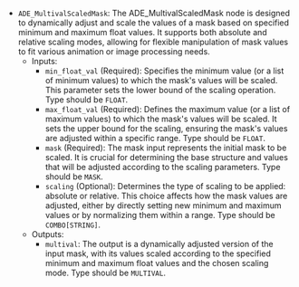 - `ADE_MultivalScaledMask`: The ADE_MultivalScaledMask node is designed to dynamically adjust and scale the values of a mask based on specified minimum and maximum float values. It supports both absolute and relative scaling modes, allowing for flexible manipulation of mask values to fit various animation or image processing needs.
    - Inputs:
        - `min_float_val` (Required): Specifies the minimum value (or a list of minimum values) to which the mask's values will be scaled. This parameter sets the lower bound of the scaling operation. Type should be `FLOAT`.
        - `max_float_val` (Required): Defines the maximum value (or a list of maximum values) to which the mask's values will be scaled. It sets the upper bound for the scaling, ensuring the mask's values are adjusted within a specific range. Type should be `FLOAT`.
        - `mask` (Required): The mask input represents the initial mask to be scaled. It is crucial for determining the base structure and values that will be adjusted according to the scaling parameters. Type should be `MASK`.
        - `scaling` (Optional): Determines the type of scaling to be applied: absolute or relative. This choice affects how the mask values are adjusted, either by directly setting new minimum and maximum values or by normalizing them within a range. Type should be `COMBO[STRING]`.
    - Outputs:
        - `multival`: The output is a dynamically adjusted version of the input mask, with its values scaled according to the specified minimum and maximum float values and the chosen scaling mode. Type should be `MULTIVAL`.
